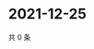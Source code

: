 # 2021-12-25

共 0 条

<!-- BEGIN WEIBO -->
<!-- 最后更新时间 Sat Dec 25 2021 21:20:46 GMT+0800 (China Standard Time) -->

<!-- END WEIBO -->
